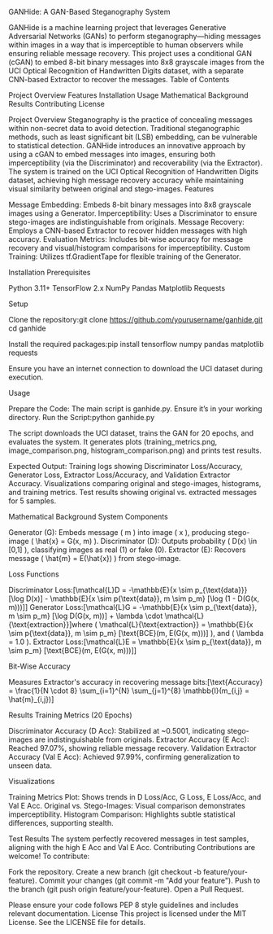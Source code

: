 GANHide: A GAN-Based Steganography System

GANHide is a machine learning project that leverages Generative Adversarial Networks (GANs) to perform steganography—hiding messages within images in a way that is imperceptible to human observers while ensuring reliable message recovery. This project uses a conditional GAN (cGAN) to embed 8-bit binary messages into 8x8 grayscale images from the UCI Optical Recognition of Handwritten Digits dataset, with a separate CNN-based Extractor to recover the messages.
Table of Contents

Project Overview
Features
Installation
Usage
Mathematical Background
Results
Contributing
License

Project Overview
Steganography is the practice of concealing messages within non-secret data to avoid detection. Traditional steganographic methods, such as least significant bit (LSB) embedding, can be vulnerable to statistical detection. GANHide introduces an innovative approach by using a cGAN to embed messages into images, ensuring both imperceptibility (via the Discriminator) and recoverability (via the Extractor). The system is trained on the UCI Optical Recognition of Handwritten Digits dataset, achieving high message recovery accuracy while maintaining visual similarity between original and stego-images.
Features

Message Embedding: Embeds 8-bit binary messages into 8x8 grayscale images using a Generator.
Imperceptibility: Uses a Discriminator to ensure stego-images are indistinguishable from originals.
Message Recovery: Employs a CNN-based Extractor to recover hidden messages with high accuracy.
Evaluation Metrics: Includes bit-wise accuracy for message recovery and visual/histogram comparisons for imperceptibility.
Custom Training: Utilizes tf.GradientTape for flexible training of the Generator.

Installation
Prerequisites

Python 3.11+
TensorFlow 2.x
NumPy
Pandas
Matplotlib
Requests

Setup

Clone the repository:git clone https://github.com/yourusername/ganhide.git
cd ganhide


Install the required packages:pip install tensorflow numpy pandas matplotlib requests


Ensure you have an internet connection to download the UCI dataset during execution.

Usage

Prepare the Code: The main script is ganhide.py. Ensure it’s in your working directory.
Run the Script:python ganhide.py


The script downloads the UCI dataset, trains the GAN for 20 epochs, and evaluates the system.
It generates plots (training_metrics.png, image_comparison.png, histogram_comparison.png) and prints test results.


Expected Output:
Training logs showing Discriminator Loss/Accuracy, Generator Loss, Extractor Loss/Accuracy, and Validation Extractor Accuracy.
Visualizations comparing original and stego-images, histograms, and training metrics.
Test results showing original vs. extracted messages for 5 samples.



Mathematical Background
System Components

Generator (G): Embeds message ( m ) into image ( x ), producing stego-image ( \hat{x} = G(x, m) ).
Discriminator (D): Outputs probability ( D(x) \in [0,1] ), classifying images as real (1) or fake (0).
Extractor (E): Recovers message ( \hat{m} = E(\hat{x}) ) from stego-image.

Loss Functions

Discriminator Loss:[\mathcal{L}D = -\mathbb{E}{x \sim p_{\text{data}}} [\log D(x)] - \mathbb{E}{x \sim p{\text{data}}, m \sim p_m} [\log (1 - D(G(x, m)))]]
Generator Loss:[\mathcal{L}G = -\mathbb{E}{x \sim p_{\text{data}}, m \sim p_m} [\log D(G(x, m))] + \lambda \cdot \mathcal{L}{\text{extraction}}]where ( \mathcal{L}{\text{extraction}} = \mathbb{E}{x \sim p{\text{data}}, m \sim p_m} [\text{BCE}(m, E(G(x, m)))] ), and ( \lambda = 1.0 ).
Extractor Loss:[\mathcal{L}E = \mathbb{E}{x \sim p_{\text{data}}, m \sim p_m} [\text{BCE}(m, E(G(x, m)))]]

Bit-Wise Accuracy

Measures Extractor's accuracy in recovering message bits:[\text{Accuracy} = \frac{1}{N \cdot 8} \sum_{i=1}^{N} \sum_{j=1}^{8} \mathbb{I}(m_{i,j} = \hat{m}_{i,j})]

Results
Training Metrics (20 Epochs)

Discriminator Accuracy (D Acc): Stabilized at ~0.5001, indicating stego-images are indistinguishable from originals.
Extractor Accuracy (E Acc): Reached 97.07%, showing reliable message recovery.
Validation Extractor Accuracy (Val E Acc): Achieved 97.99%, confirming generalization to unseen data.

Visualizations

Training Metrics Plot: Shows trends in D Loss/Acc, G Loss, E Loss/Acc, and Val E Acc.
Original vs. Stego-Images: Visual comparison demonstrates imperceptibility.
Histogram Comparison: Highlights subtle statistical differences, supporting stealth.

Test Results
The system perfectly recovered messages in test samples, aligning with the high E Acc and Val E Acc.
Contributing
Contributions are welcome! To contribute:

Fork the repository.
Create a new branch (git checkout -b feature/your-feature).
Commit your changes (git commit -m "Add your feature").
Push to the branch (git push origin feature/your-feature).
Open a Pull Request.

Please ensure your code follows PEP 8 style guidelines and includes relevant documentation.
License
This project is licensed under the MIT License. See the LICENSE file for details.
